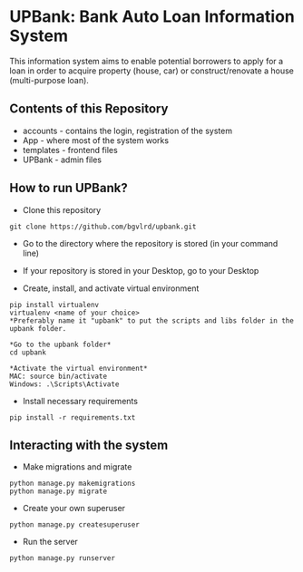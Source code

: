 # UPBank: Bank Auto Loan Information System

This information system aims to enable potential borrowers to apply for a loan in order to acquire property (house, car) or construct/renovate a house (multi-purpose loan). 

## Contents of this Repository
* accounts - contains the login, registration of the system
* App - where most of the system works
* templates - frontend files
* UPBank - admin files

## How to run UPBank?
* Clone this repository
```
git clone https://github.com/bgvlrd/upbank.git
```

* Go to the directory where the repository is stored (in your command line)
* If your repository is stored in your Desktop, go to your Desktop 

* Create, install, and activate virtual environment
```
pip install virtualenv
virtualenv <name of your choice>
*Preferably name it "upbank" to put the scripts and libs folder in the upbank folder.

*Go to the upbank folder*
cd upbank

*Activate the virtual environment*
MAC: source bin/activate
Windows: .\Scripts\Activate
```

* Install necessary requirements
```
pip install -r requirements.txt
```

## Interacting with the system
* Make migrations and migrate
```
python manage.py makemigrations
python manage.py migrate
```

* Create your own superuser
```
python manage.py createsuperuser
```

* Run the server
```
python manage.py runserver
```


